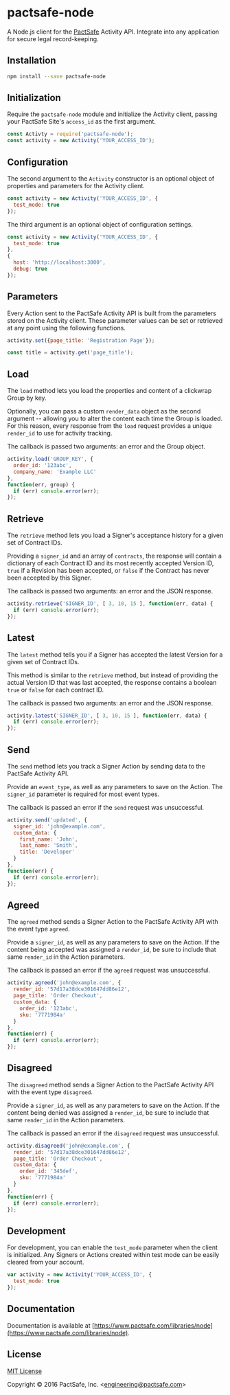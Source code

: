 
# pactsafe-node

A Node.js client for the [PactSafe](https://www.pactsafe.com) Activity API. Integrate into any application for secure legal record-keeping.

## Installation

```bash
npm install --save pactsafe-node
```

## Initialization

Require the `pactsafe-node` module and initialize the Activity client, passing your PactSafe Site's `access_id` as the first argument.

```javascript
const Activty = require('pactsafe-node');
const activity = new Activity('YOUR_ACCESS_ID');
```

## Configuration

The second argument to the `Activity` constructor is an optional object of properties and parameters for the Activity client.

```javascript
const activity = new Activity('YOUR_ACCESS_ID', {
  test_mode: true
});
```

The third argument is an optional object of configuration settings.

```javascript
const activity = new Activity('YOUR_ACCESS_ID', {
  test_mode: true
},
{
  host: 'http://localhost:3000',
  debug: true
});
```

## Parameters

Every Action sent to the PactSafe Activity API is built from the parameters stored on the Activity client. These parameter values can be set or retrieved at any point using the following functions.

```javascript
activity.set({page_title: 'Registration Page'});
```

```javascript
const title = activity.get('page_title');
```

## Load

The `load` method lets you load the properties and content of a clickwrap Group by key.

Optionally, you can pass a custom `render_data` object as the second argument -- allowing you to alter the content each time the Group is loaded. For this reason, every response from the `load` request provides a unique `render_id` to use for activity tracking.

The callback is passed two arguments: an error and the Group object.

```javascript
activity.load('GROUP_KEY', {
  order_id: '123abc',
  company_name: 'Example LLC'
},
function(err, group) {
  if (err) console.error(err);
});
```

## Retrieve

The `retrieve` method lets you load a Signer's acceptance history for a given set of Contract IDs.

Providing a `signer_id` and an array of `contracts`, the response will contain a dictionary of each Contract ID and its most recently accepted Version ID, `true` if a Revision has been accepted, or `false` if the Contract has never been accepted by this Signer.

The callback is passed two arguments: an error and the JSON response.

```javascript
activity.retrieve('SIGNER_ID', [ 3, 10, 15 ], function(err, data) {
  if (err) console.error(err);
});
```

## Latest

The `latest` method tells you if a Signer has accepted the latest Version for a given set of Contract IDs.

This method is similar to the `retrieve` method, but instead of providing the actual Version ID that was last accepted, the response contains a boolean `true` or `false` for each contract ID.

The callback is passed two arguments: an error and the JSON response.

```javascript
activity.latest('SIGNER_ID', [ 3, 10, 15 ], function(err, data) {
  if (err) console.error(err);
});
```

## Send

The `send` method lets you track a Signer Action by sending data to the PactSafe Activity API.

Provide an `event_type`, as well as any parameters to save on the Action. The `signer_id` parameter is required for most event types.

The callback is passed an error if the `send` request was unsuccessful.

```javascript
activity.send('updated', {
  signer_id: 'john@example.com',
  custom_data: {
    first_name: 'John',
    last_name: 'Smith',
    title: 'Developer'
  }
},
function(err) {
  if (err) console.error(err);
});
```

## Agreed

The `agreed` method sends a Signer Action to the PactSafe Activity API with the event type `agreed`.

Provide a `signer_id`, as well as any parameters to save on the Action. If the content being accepted was assigned a `render_id`, be sure to include that same `render_id` in the Action parameters.

The callback is passed an error if the `agreed` request was unsuccessful.

```javascript
activity.agreed('john@example.com', {
  render_id: '57d17a38dce301647dd86e12',
  page_title: 'Order Checkout',
  custom_data: {
    order_id: '123abc',
    sku: '7771984a'
  }
},
function(err) {
  if (err) console.error(err);
});
```

## Disagreed

The `disagreed` method sends a Signer Action to the PactSafe Activity API with the event type `disagreed`.

Provide a `signer_id`, as well as any parameters to save on the Action. If the content being denied was assigned a `render_id`, be sure to include that same `render_id` in the Action parameters.

The callback is passed an error if the `disagreed` request was unsuccessful.

```javascript
activity.disagreed('john@example.com', {
  render_id: '57d17a38dce301647dd86e12',
  page_title: 'Order Checkout',
  custom_data: {
    order_id: '345def',
    sku: '7771984a'
  }
},
function(err) {
  if (err) console.error(err);
});
```

## Development

For development, you can enable the `test_mode` parameter when the client is initialized. Any Signers or Actions created within test mode can be easily cleared from your account.

```javascript
var activity = new Activity('YOUR_ACCESS_ID', {
  test_mode: true
});
```

## Documentation

Documentation is available at [https://www.pactsafe.com/libraries/node](https://www.pactsafe.com/libraries/node).

## License

[MIT License](LICENSE)

Copyright &copy; 2016 PactSafe, Inc. \<engineering@pactsafe.com\>
